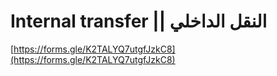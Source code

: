 # Internal transfer || النقل الداخلي

[https://forms.gle/K2TALYQ7utgfJzkC8](https://forms.gle/K2TALYQ7utgfJzkC8)
